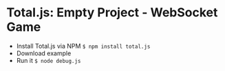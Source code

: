# Total.js: Empty Project - WebSocket Game

- Install Total.js via NPM `$ npm install total.js`
- Download example
- Run it `$ node debug.js`